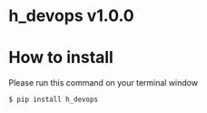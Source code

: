 # h_devops v1.0.0

# How to install
Please run this command on your terminal window
```shell
$ pip install h_devops
```